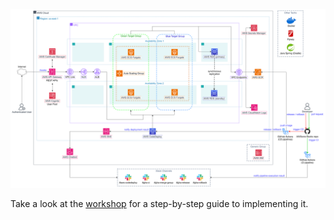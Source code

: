 ![AWS architecture](aws-architecture.svg?featherlight=false&width=100pc)

Take a look at the [workshop](https://definitely-not-aws-workshops.github.io/workshop-2-blog/) for a step-by-step guide to implementing it.



